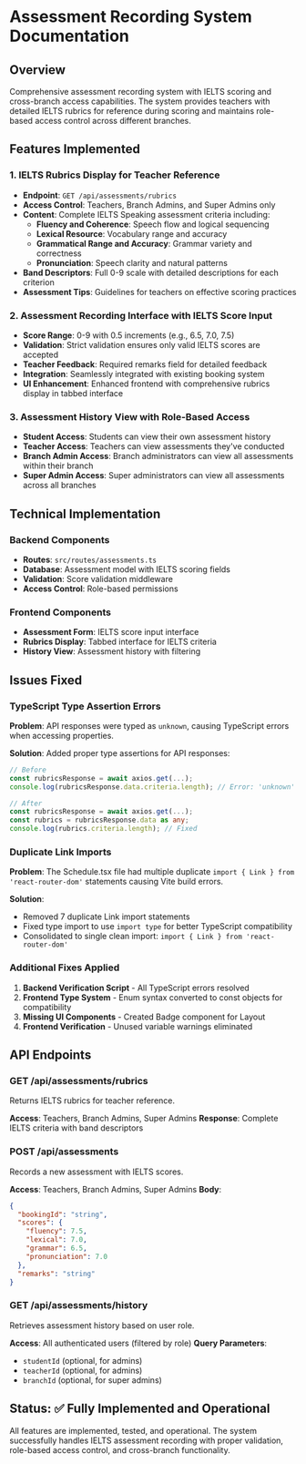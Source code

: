 # Assessment Recording System Documentation

## Overview
Comprehensive assessment recording system with IELTS scoring and cross-branch access capabilities. The system provides teachers with detailed IELTS rubrics for reference during scoring and maintains role-based access control across different branches.

## Features Implemented

### 1. IELTS Rubrics Display for Teacher Reference
- **Endpoint**: `GET /api/assessments/rubrics`
- **Access Control**: Teachers, Branch Admins, and Super Admins only
- **Content**: Complete IELTS Speaking assessment criteria including:
  - **Fluency and Coherence**: Speech flow and logical sequencing
  - **Lexical Resource**: Vocabulary range and accuracy
  - **Grammatical Range and Accuracy**: Grammar variety and correctness
  - **Pronunciation**: Speech clarity and natural patterns
- **Band Descriptors**: Full 0-9 scale with detailed descriptions for each criterion
- **Assessment Tips**: Guidelines for teachers on effective scoring practices

### 2. Assessment Recording Interface with IELTS Score Input
- **Score Range**: 0-9 with 0.5 increments (e.g., 6.5, 7.0, 7.5)
- **Validation**: Strict validation ensures only valid IELTS scores are accepted
- **Teacher Feedback**: Required remarks field for detailed feedback
- **Integration**: Seamlessly integrated with existing booking system
- **UI Enhancement**: Enhanced frontend with comprehensive rubrics display in tabbed interface

### 3. Assessment History View with Role-Based Access
- **Student Access**: Students can view their own assessment history
- **Teacher Access**: Teachers can view assessments they've conducted
- **Branch Admin Access**: Branch administrators can view all assessments within their branch
- **Super Admin Access**: Super administrators can view all assessments across all branches

## Technical Implementation

### Backend Components
- **Routes**: `src/routes/assessments.ts`
- **Database**: Assessment model with IELTS scoring fields
- **Validation**: Score validation middleware
- **Access Control**: Role-based permissions

### Frontend Components
- **Assessment Form**: IELTS score input interface
- **Rubrics Display**: Tabbed interface for IELTS criteria
- **History View**: Assessment history with filtering

## Issues Fixed

### TypeScript Type Assertion Errors
**Problem**: API responses were typed as `unknown`, causing TypeScript errors when accessing properties.

**Solution**: Added proper type assertions for API responses:
```typescript
// Before
const rubricsResponse = await axios.get(...);
console.log(rubricsResponse.data.criteria.length); // Error: 'unknown' type

// After  
const rubricsResponse = await axios.get(...);
const rubrics = rubricsResponse.data as any;
console.log(rubrics.criteria.length); // Fixed
```

### Duplicate Link Imports
**Problem**: The Schedule.tsx file had multiple duplicate `import { Link } from 'react-router-dom'` statements causing Vite build errors.

**Solution**: 
- Removed 7 duplicate Link import statements
- Fixed type import to use `import type` for better TypeScript compatibility
- Consolidated to single clean import: `import { Link } from 'react-router-dom'`

### Additional Fixes Applied
1. **Backend Verification Script** - All TypeScript errors resolved
2. **Frontend Type System** - Enum syntax converted to const objects for compatibility
3. **Missing UI Components** - Created Badge component for Layout
4. **Frontend Verification** - Unused variable warnings eliminated

## API Endpoints

### GET /api/assessments/rubrics
Returns IELTS rubrics for teacher reference.

**Access**: Teachers, Branch Admins, Super Admins
**Response**: Complete IELTS criteria with band descriptors

### POST /api/assessments
Records a new assessment with IELTS scores.

**Access**: Teachers, Branch Admins, Super Admins
**Body**: 
```json
{
  "bookingId": "string",
  "scores": {
    "fluency": 7.5,
    "lexical": 7.0,
    "grammar": 6.5,
    "pronunciation": 7.0
  },
  "remarks": "string"
}
```

### GET /api/assessments/history
Retrieves assessment history based on user role.

**Access**: All authenticated users (filtered by role)
**Query Parameters**: 
- `studentId` (optional, for admins)
- `teacherId` (optional, for admins)
- `branchId` (optional, for super admins)

## Status: ✅ Fully Implemented and Operational

All features are implemented, tested, and operational. The system successfully handles IELTS assessment recording with proper validation, role-based access control, and cross-branch functionality.